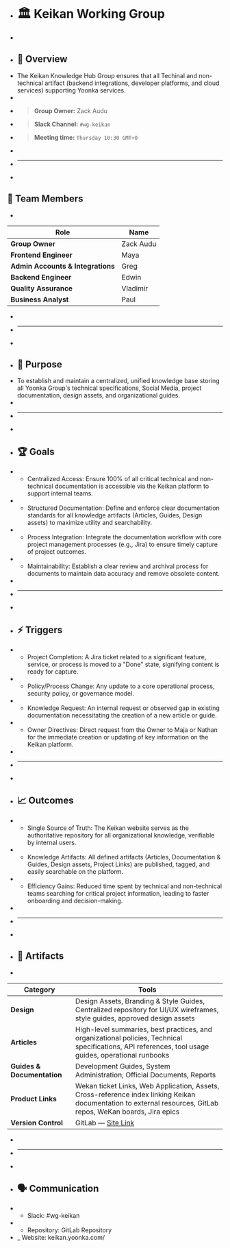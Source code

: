 + # 🏛️ Keikan Working Group
+ 
+ ## 🧭 Overview
+ The Keikan Knowledge Hub Group ensures that all Techinal and non-technical artifact (backend integrations, developer platforms, and cloud services) supporting Yoonka services.
+
+ > **Group Owner:** Zack Audu  
+ > **Slack Channel:** `#wg-keikan`  
+ > **Meeting time:** `Thursday 10:30 GMT+0`
+
+ ---
+
## 👥 Team Members
+
| Role | Name |
|------|------|
| **Group Owner** | Zack Audu |
| **Frontend Engineer** | Maya |
| **Admin Accounts & Integrations** | Greg |
| **Backend Engineer** | Edwin | Jim Aloo Juma |
| **Quality Assurance** | Vladimir |
| **Business Analyst** | Paul |
+
+ ---
+ 
+ ## 🎯 Purpose
+ To establish and maintain a centralized, unified knowledge base storing all Yoonka Group's technical specifications, Social Media, project documentation, design assets, and organizational guides.
+
+ ---
+ 
+ ## 🏆 Goals
+ - Centralized Access: Ensure 100% of all critical technical and non-technical documentation is accessible via the Keikan platform to support internal teams. 
+ - Structured Documentation: Define and enforce clear documentation standards for all knowledge artifacts (Articles, Guides, Design assets) to maximize utility and searchability. 
+ - Process Integration: Integrate the documentation workflow with core project management processes (e.g., Jira) to ensure timely capture of project outcomes. 
+ - Maintainability: Establish a clear review and archival process for documents to maintain data accuracy and remove obsolete content.
+
+ ---
+ 
+ ## ⚡ Triggers
+ - Project Completion: A Jira ticket related to a significant feature, service, or process is moved to a "Done" state, signifying content is ready for capture. 
+ - Policy/Process Change: Any update to a core operational process, security policy, or governance model. 
+ - Knowledge Request: An internal request or observed gap in existing documentation necessitating the creation of a new article or guide. 
+ - Owner Directives: Direct request from the Owner to Maja or Nathan for the immediate creation or updating of key information on the Keikan platform.
+ 
+ ---
+
+ ## 📈 Outcomes
+ - Single Source of Truth: The Keikan website serves as the authoritative repository for all organizational knowledge, verifiable by internal users. 
+ - Knowledge Artifacts: All defined artifacts (Articles, Documentation & Guides, Design assets, Project Links) are published, tagged, and easily searchable on the platform. 
+ - Efficiency Gains: Reduced time spent by technical and non-technical teams searching for critical project information, leading to faster onboarding and decision-making.
+ 
+ ---
+ 
+ ## 🧰 Artifacts 
+
| Category | Tools |
|-----------|-------|
| **Design** | Design Assets, Branding & Style Guides, Centralized repository for UI/UX wireframes, style guides,  approved design assets |
| **Articles** | High-level summaries, best practices, and organizational policies, Technical specifications, API references, tool usage guides, operational runbooks |
| **Guides & Documentation** | Development Guides, System Administration, Official Documents, Reports | 
| **Product Links** | Wekan ticket Links, Web Application, Assets, Cross-reference index linking Keikan documentation to external resources, GitLab repos, WeKan boards, Jira epics |
| **Version Control** | GitLab — [Site Link](https://keikan.yoonka.com/) |
+
+ ---
+ 
+ ## 🗣 Communication
+ - Slack: #wg-keikan
+ - Repository: GitLab Repository
+ _ Website: keikan.yoonka.com/

